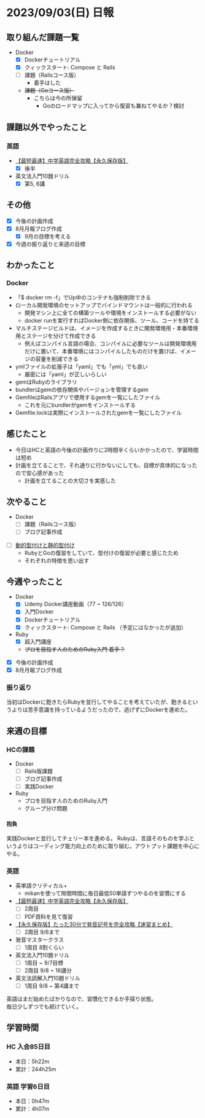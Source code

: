 # 2023/09/03(日) 日報

## 取り組んだ課題一覧

- Docker
  - [x] Dockerチュートリアル
  - [x] クィックスタート: Compose と Rails
  - [ ] 課題（Railsコース版）
    - 着手はした
  - ~~課題（Goコース版）~~
    - こちらは今の所保留
      - Goのロードマップに入ってから復習も兼ねてやるか？検討

## 課題以外でやったこと

### 英語

- [【最短最速】中学英語完全攻略【永久保存版】](https://youtu.be/-d-CgIl1ce4?si=zrok9COv967OIJQ7)
  - [x] 後半
- 英文法入門10題ドリル
  - [x] 第5, 6講

## その他

- [x] 今後の計画作成
- [x] 8月月報ブログ作成
  - [x] 9月の目標を考える
- [x] 今週の振り返りと来週の目標

## わかったこと

### Docker

- 「$ docker rm -f」でUp中のコンテナも強制削除できる
- ローカル開発環境のセットアップでバインドマウントは一般的に行われる
  - 開発マシン上に全ての構築ツールや環境をインストールする必要がない
  - docker runを実行すればDocker側に依存関係、ツール、コードを持てる
- マルチステージビルドは、イメージを作成するときに開発環境用・本番環境用とステージを分けて作成できる
  - 例えばコンパイル言語の場合、コンパイルに必要なツールは開発環境用だけに置いて、本番環境にはコンパイルしたものだけを置けば、イメージの容量を削減できる
- ymlファイルの拡張子は「yaml」でも「yml」でも良い
  - 厳密には「yaml」が正しいらしい
- gemはRubyのライブラリ
- bundlerはgemの依存関係やバージョンを管理するgem
- GemfileはRailsアプリで使用するgemを一覧にしたファイル
  - これを元にbundlerがgemをインストールする
- Gemfile.lockは実際にインストールされたgemを一覧にしたファイル

## 感じたこと

- 今日はHCと英語の今後の計画作りに2時間半くらいかかったので、学習時間は短め
- 計画を立てることで、それ通りに行かないにしても、目標が具体的になったので安心感があった
  - 計画を立てることの大切さを実感した

## 次やること

- Docker
  - [ ] 課題（Railsコース版）
  - [ ] ブログ記事作成

- [ ] [動的型付けと静的型付け](https://qiita.com/toryuneko/items/c023031b61886cae2a99)
  - RubyとGoの復習をしていて、型付けの復習が必要と感じたため
  - それぞれの特徴を思い出す

## 今週やったこと

- Docker
  - [x] Udemy Docker講座動画（77 ~ 126/126）
  - [x] 入門Docker
  - [x] Dockerチュートリアル
  - [x] クィックスタート: Compose と Rails （予定にはなかったが追加）
- Ruby
  - [x] 超入門講座
  - ~~プロを目指す人のためのRuby入門 着手？~~
- [x] 今後の計画作成
- [x] 8月月報ブログ作成

### 振り返り

当初はDockerに飽きたらRubyを並行してやることを考えていたが、飽きるというよりは苦手意識を持っているようだったので、逃げずにDockerを進めた。  

## 来週の目標

### HCの課題

- Docker
  - [ ] Rails版課題
  - [ ] ブログ記事作成
  - [ ] 実践Docker

- Ruby
  - プロを目指す人のためのRuby入門
  - グループ分け問題

#### 抱負

実践Dockerと並行してチェリー本を進める。
Rubyは、言語そのものを学ぶというよりはコーディング能力向上のために取り組む。アウトプット課題を中心にやる。

### 英語

- 英単語クリティカル+
  - mikanを使って隙間時間に毎日最低50単語ずつやるのを習慣にする
- [【最短最速】中学英語完全攻略【永久保存版】](https://youtu.be/-d-CgIl1ce4?si=zrok9COv967OIJQ7)
  - [ ] 2周目
  - [ ] PDF資料を見て復習
- [【永久保存版】たった30分で発音記号を完全攻略【速習まとめ】](https://www.youtube.com/watch?v=Qe3EmiFWgGM&ab_channel=Atsueigo)
  - [ ] 2周目 9/6まで
- 発音マスタークラス
  - [ ] 1周目 8割くらい
- 英文法入門10題ドリル
  - [ ] 1周目 ~ 9/7目標
  - [ ] 2周目 9/8 ~ 16講分
- 英文法読解入門10題ドリル
  - [ ] 1周目 9/8 ~ 第4講まで

英語はまだ始めたばかりなので、習慣化できるか手探り状態。  
毎日少しずつでも続けていく。

## 学習時間

### HC 入会85日目

- 本日：5h22m
- 累計：244h25m

### 英語 学習6日目

- 本日：0h47m
- 累計：4h07m
